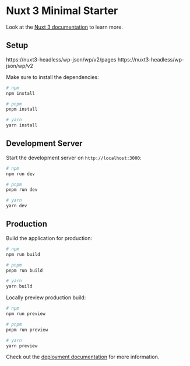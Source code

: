 # Nuxt 3 Minimal Starter

Look at the [Nuxt 3 documentation](https://nuxt.com/docs/getting-started/introduction) to learn more.

## Setup

https://nuxt3-headless/wp-json/wp/v2/pages 
https://nuxt3-headless/wp-json/wp/v2

Make sure to install the dependencies:

```bash
# npm
npm install

# pnpm
pnpm install

# yarn
yarn install
```

## Development Server

Start the development server on `http://localhost:3000`:

```bash
# npm
npm run dev

# pnpm
pnpm run dev

# yarn
yarn dev
```

## Production

Build the application for production:

```bash
# npm
npm run build

# pnpm
pnpm run build

# yarn
yarn build
```

Locally preview production build:

```bash
# npm
npm run preview

# pnpm
pnpm run preview

# yarn
yarn preview
```

Check out the [deployment documentation](https://nuxt.com/docs/getting-started/deployment) for more information.
